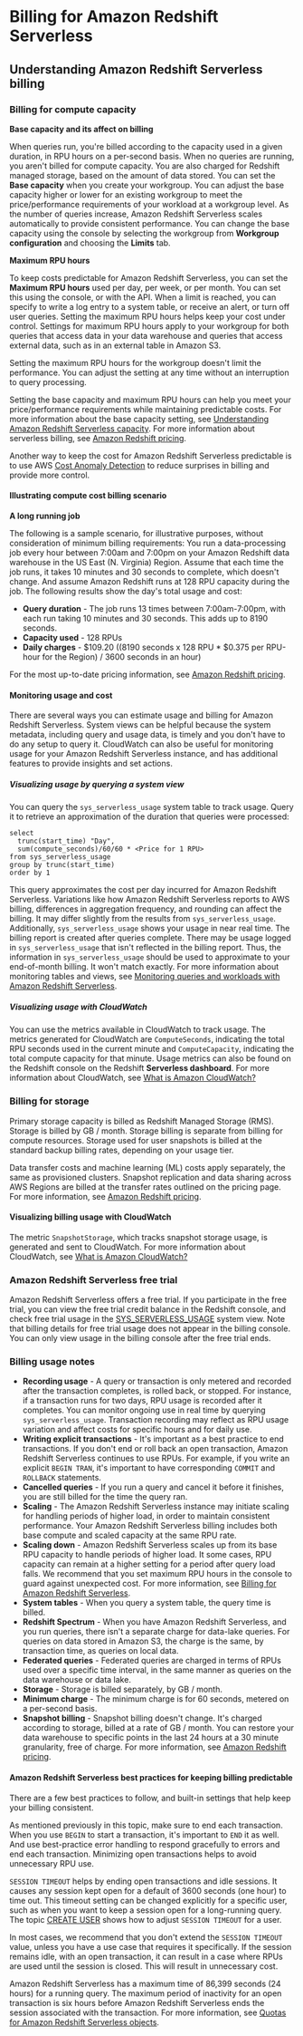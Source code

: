 # Billing for Amazon Redshift Serverless<a name="serverless-billing"></a>

## Understanding Amazon Redshift Serverless billing<a name="serverless_billing"></a>

### Billing for compute capacity<a name="serverless-rpu-billing"></a>

**Base capacity and its affect on billing**

When queries run, you're billed according to the capacity used in a given duration, in RPU hours on a per\-second basis\. When no queries are running, you aren't billed for compute capacity\. You are also charged for Redshift managed storage, based on the amount of data stored\. You can set the **Base capacity** when you create your workgroup\. You can adjust the base capacity higher or lower for an existing workgroup to meet the price/performance requirements of your workload at a workgroup level\. As the number of queries increase, Amazon Redshift Serverless scales automatically to provide consistent performance\. You can change the base capacity using the console by selecting the workgroup from **Workgroup configuration** and choosing the **Limits** tab\.

**Maximum RPU hours**

To keep costs predictable for Amazon Redshift Serverless, you can set the **Maximum RPU hours** used per day, per week, or per month\. You can set this using the console, or with the API\. When a limit is reached, you can specify to write a log entry to a system table, or receive an alert, or turn off user queries\. Setting the maximum RPU hours helps keep your cost under control\. Settings for maximum RPU hours apply to your workgroup for both queries that access data in your data warehouse and queries that access external data, such as in an external table in Amazon S3\.

Setting the maximum RPU hours for the workgroup doesn't limit the performance\. You can adjust the setting at any time without an interruption to query processing\. 

Setting the base capacity and maximum RPU hours can help you meet your price/performance requirements while maintaining predictable costs\. For more information about the base capacity setting, see [Understanding Amazon Redshift Serverless capacity](serverless-capacity.md#serverless-rpu-capacity)\. For more information about serverless billing, see [Amazon Redshift pricing](http://aws.amazon.com/redshift/pricing/)\.

Another way to keep the cost for Amazon Redshift Serverless predictable is to use AWS [Cost Anomaly Detection](https://aws.amazon.com/aws-cost-management/aws-cost-anomaly-detection/) to reduce surprises in billing and provide more control\.

#### Illustrating compute cost billing scenario<a name="serverless-billing-scenarios"></a>

**A long running job**

 The following is a sample scenario, for illustrative purposes, without consideration of minimum billing requirements: You run a data\-processing job every hour between 7:00am and 7:00pm on your Amazon Redshift data warehouse in the US East \(N\. Virginia\) Region\. Assume that each time the job runs, it takes 10 minutes and 30 seconds to complete, which doesn't change\. And assume Amazon Redshift runs at 128 RPU capacity during the job\. The following results show the day's total usage and cost: 
+ **Query duration** \- The job runs 13 times between 7:00am\-7:00pm, with each run taking 10 minutes and 30 seconds\. This adds up to 8190 seconds\.
+ **Capacity used** \- 128 RPUs
+ **Daily charges** \- $109\.20 \(\(8190 seconds x 128 RPU \* $0\.375 per RPU\-hour for the Region\) / 3600 seconds in an hour\)

For the most up\-to\-date pricing information, see [Amazon Redshift pricing](http://aws.amazon.com/redshift/pricing/)\.

#### Monitoring usage and cost<a name="serverless-billing-visualizing"></a>

There are several ways you can estimate usage and billing for Amazon Redshift Serverless\. System views can be helpful because the system metadata, including query and usage data, is timely and you don't have to do any setup to query it\. CloudWatch can also be useful for monitoring usage for your Amazon Redshift Serverless instance, and has additional features to provide insights and set actions\.

##### Visualizing usage by querying a system view<a name="serverless-billing-visualizing-sysview"></a>

You can query the `sys_serverless_usage` system table to track usage\. Query it to retrieve an approximation of the duration that queries were processed:

```
select
  trunc(start_time) "Day",
  sum(compute_seconds)/60/60 * <Price for 1 RPU>
from sys_serverless_usage
group by trunc(start_time)
order by 1
```

This query approximates the cost per day incurred for Amazon Redshift Serverless\. Variations like how Amazon Redshift Serverless reports to AWS billing, differences in aggregation frequency, and rounding can affect the billing\. It may differ slightly from the results from `sys_serverless_usage`\. Additionally, `sys_serverless_usage` shows your usage in near real time\. The billing report is created after queries complete\. There may be usage logged in `sys_serverless_usage` that isn't reflected in the billing report\. Thus, the information in `sys_serverless_usage`  should be used to approximate to your end\-of\-month billing\. It won't match exactly\. For more information about monitoring tables and views, see [Monitoring queries and workloads with Amazon Redshift Serverless](serverless-monitoring.md)\.

##### Visualizing usage with CloudWatch<a name="serverless-billing-visualizing-cw"></a>

 You can use the metrics available in CloudWatch to track usage\. The metrics generated for CloudWatch are `ComputeSeconds`, indicating the total RPU seconds used in the current minute and `ComputeCapacity`, indicating the total compute capacity for that minute\. Usage metrics can also be found on the Redshift console on the Redshift **Serverless dashboard**\. For more information about CloudWatch, see [What is Amazon CloudWatch?](https://docs.aws.amazon.com/AmazonCloudWatch/latest/monitoring/WhatIsCloudWatch.html) 

### Billing for storage<a name="serverless-storage-billing"></a>

Primary storage capacity is billed as Redshift Managed Storage \(RMS\)\. Storage is billed by GB / month\. Storage billing is separate from billing for compute resources\. Storage used for user snapshots is billed at the standard backup billing rates, depending on your usage tier\.

Data transfer costs and machine learning \(ML\) costs apply separately, the same as provisioned clusters\. Snapshot replication and data sharing across AWS Regions are billed at the transfer rates outlined on the pricing page\. For more information, see [Amazon Redshift pricing](http://aws.amazon.com/redshift/pricing/)\.

#### Visualizing billing usage with CloudWatch<a name="db-serverless-billing-storage-cw"></a>

The metric `SnapshotStorage`, which tracks snapshot storage usage, is generated and sent to CloudWatch\. For more information about CloudWatch, see [What is Amazon CloudWatch?](https://docs.aws.amazon.com/AmazonCloudWatch/latest/monitoring/WhatIsCloudWatch.html)

### Amazon Redshift Serverless free trial<a name="db-serverless-billing-free-trial"></a>

Amazon Redshift Serverless offers a free trial\. If you participate in the free trial, you can view the free trial credit balance in the Redshift console, and check free trial usage in the [SYS\_SERVERLESS\_USAGE](https://docs.aws.amazon.com/redshift/latest/dg/SYS_SERVERLESS_USAGE.html) system view\. Note that billing details for free trial usage does not appear in the billing console\. You can only view usage in the billing console after the free trial ends\.

### Billing usage notes<a name="db-serverless-billing-details"></a>
+ **Recording usage** \- A query or transaction is only metered and recorded after the transaction completes, is rolled back, or stopped\. For instance, if a transaction runs for two days, RPU usage is recorded after it completes\. You can monitor ongoing use in real time by querying `sys_serverless_usage`\. Transaction recording may reflect as RPU usage variation and affect costs for specific hours and for daily use\.
+ **Writing explicit transactions** \- It's important as a best practice to end transactions\. If you don't end or roll back an open transaction, Amazon Redshift Serverless continues to use RPUs\. For example, if you write an explicit `BEGIN TRAN`, it's important to have corresponding `COMMIT` and `ROLLBACK` statements\.
+ **Cancelled queries** \- If you run a query and cancel it before it finishes, you are still billed for the time the query ran\. 
+ **Scaling** \- The Amazon Redshift Serverless instance may initiate scaling for handling periods of higher load, in order to maintain consistent performance\. Your Amazon Redshift Serverless billing includes both base compute and scaled capacity at the same RPU rate\.
+ **Scaling down** \- Amazon Redshift Serverless scales up from its base RPU capacity to handle periods of higher load\. It some cases, RPU capacity can remain at a higher setting for a period after query load falls\. We recommend that you set maximum RPU hours in the console to guard against unexpected cost\. For more information, see [Billing for Amazon Redshift Serverless](https://docs.aws.amazon.com/redshift/latest/mgmt/serverless-billing.html)\.
+ **System tables** \- When you query a system table, the query time is billed\. 
+ **Redshift Spectrum** \- When you have Amazon Redshift Serverless, and you run queries, there isn't a separate charge for data\-lake queries\. For queries on data stored in Amazon S3, the charge is the same, by transaction time, as queries on local data\.
+ **Federated queries** \- Federated queries are charged in terms of RPUs used over a specific time interval, in the same manner as queries on the data warehouse or data lake\.
+ **Storage** \- Storage is billed separately, by GB / month\.
+ **Minimum charge** \- The minimum charge is for 60 seconds, metered on a per\-second basis\.
+ **Snapshot billing** \- Snapshot billing doesn't change\. It's charged according to storage, billed at a rate of GB / month\. You can restore your data warehouse to specific points in the last 24 hours at a 30 minute granularity, free of charge\. For more information, see [Amazon Redshift pricing](http://aws.amazon.com/redshift/pricing/)\.

#### Amazon Redshift Serverless best practices for keeping billing predictable<a name="db-serverless-billing-session-timeout"></a>

There are a few best practices to follow, and built\-in settings that help keep your billing consistent\.

As mentioned previously in this topic, make sure to end each transaction\. When you use `BEGIN` to start a transaction, it's important to `END` it as well\. And use best\-practice error handling to respond gracefully to errors and end each transaction\. Minimizing open transactions helps to avoid unnecessary RPU use\.

`SESSION TIMEOUT` helps by ending open transactions and idle sessions\. It causes any session kept open for a default of 3600 seconds \(one hour\) to time out\. This timeout setting can be changed explicitly for a specific user, such as when you want to keep a session open for a long\-running query\. The topic [CREATE USER](https://docs.aws.amazon.com/redshift/latest/dg/r_CREATE_USER.html) shows how to adjust `SESSION TIMEOUT` for a user\.

In most cases, we recommend that you don't extend the `SESSION TIMEOUT` value, unless you have a use case that requires it specifically\. If the session remains idle, with an open transaction, it can result in a case where RPUs are used until the session is closed\. This will result in unnecessary cost\.

Amazon Redshift Serverless has a maximum time of 86,399 seconds \(24 hours\) for a running query\. The maximum period of inactivity for an open transaction is six hours before Amazon Redshift Serverless ends the session associated with the transaction\. For more information, see [Quotas for Amazon Redshift Serverless objects](amazon-redshift-limits.md#serverless-limits-account)\.